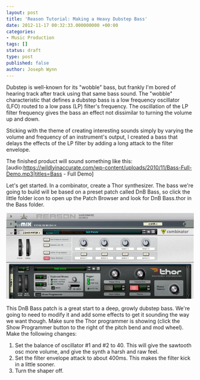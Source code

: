```yaml
---
layout: post
title: 'Reason Tutorial: Making a Heavy Dubstep Bass'
date: 2012-11-17 00:32:33.000000000 +00:00
categories:
- Music Production
tags: []
status: draft
type: post
published: false
author: Joseph Wynn
---
```


Dubstep is well-known for its "wobble" bass, but frankly I'm bored of hearing track after track using that same bass sound. The "wobble" characteristic that defines a dubstep bass is a low frequency oscillator (LFO) routed to a low pass (LP) filter's frequency. The oscillation of the LP filter frequency gives the bass an effect not dissimilar to turning the volume up and down.

Sticking with the theme of creating interesting sounds simply by varying the volume and frequency of an instrument's output, I created a bass that delays the effects of the LP filter by adding a long attack to the filter envelope.<!--more-->

The finished product will sound something like this: [audio:https://wildlyinaccurate.com/wp-content/uploads/2010/11/Bass-Full-Demo.mp3|titles=Bass - Full Demo]

Let's get started. In a combinator, create a Thor synthesizer. The bass we're going to build will be based on a preset patch called DnB Bass, so click the little folder icon to open up the Patch Browser and look for DnB Bass.thor in the Bass folder.

![](assets/blank-rack.jpg "DnB Bass")

This DnB Bass patch is a great start to a deep, growly dubstep bass. We're going to need to modify it and add some effects to get it sounding the way we want though. Make sure the Thor programmer is showing (click the Show Programmer button to the right of the pitch bend and mod wheel). Make the following changes:

1.  Set the balance of oscillator #1 and #2 to 40. This will give the sawtooth osc more volume, and give the synth a harsh and raw feel.
2.  Set the filter envelope attack to about 400ms. This makes the filter kick in a little sooner.
3.  Turn the shaper off.
